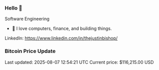 ### Hello 🤙  

Software Engineering

- 🔭 I love computers, finance, and building things.
  
LinkedIn: https://www.linkedin.com/in/thejustinbishop/  














































































































































































































































































































































































































































































































































































































































































































































































































































































































































### Bitcoin Price Update
Last updated: 2025-08-07 12:54:21 UTC
Current price: $116,215.00 USD
